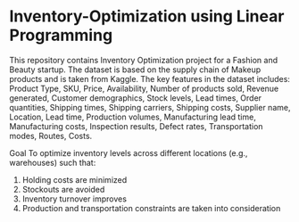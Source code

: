 # Inventory-Optimization using Linear Programming
This repository contains Inventory Optimization project for a Fashion and Beauty startup. The dataset is based on the supply chain of Makeup products and is taken from Kaggle. The key features in the dataset includes:
Product Type, SKU, Price, Availability, Number of products sold, Revenue generated, Customer demographics, Stock levels, Lead times, Order quantities, Shipping times, Shipping carriers, Shipping costs, Supplier name, Location, Lead time, Production volumes, Manufacturing lead time, Manufacturing costs, Inspection results, Defect rates, Transportation modes, Routes, Costs.

Goal
To optimize inventory levels across different locations (e.g., warehouses) such that:
1. Holding costs are minimized
2. Stockouts are avoided
3. Inventory turnover improves
4. Production and transportation constraints are taken into consideration



